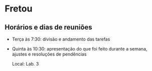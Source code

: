 # Fretou 

## Horários e dias de reuniões 

- Terça às 7:30: divisão e andamento das tarefas
- Quinta às 10:30: apresentação do que foi feito durante a semana, ajustes e resoluções de pendências

    Local: Lab. 3 